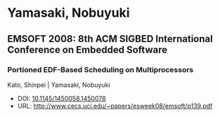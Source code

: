 # Yamasaki, Nobuyuki

## EMSOFT 2008: 8th ACM SIGBED International Conference on Embedded Software

### Portioned EDF-Based Scheduling on Multiprocessors
Kato, Shinpei | Yamasaki, Nobuyuki
* DOI: [10.1145/1450058.1450078](https://doi.org/10.1145/1450058.1450078)
* URL: <http://www.cecs.uci.edu/~papers/esweek08/emsoft/p139.pdf>

